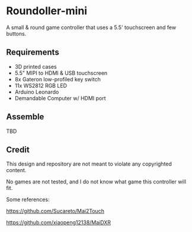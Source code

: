 # Roundoller-mini
A small &amp; round game controller that uses a 5.5' touchscreen and few buttons.

## Requirements

- 3D printed cases
- 5.5" MIPI to HDMI & USB touchscreen
- 8x Gateron low-profiled key switch
- 11x WS2812 RGB LED
- Arduino Leonardo
- Demandable Computer w/ HDMI port

## Assemble

TBD

## Credit

This design and repository are not meant to violate any copyrighted content.

No games are not tested, and I do not know what game this controller will fit.

Some references: 

https://github.com/Sucareto/Mai2Touch

https://github.com/xiaopeng12138/MaiDXR
